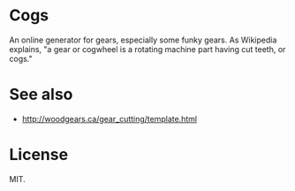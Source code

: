 # Cogs

  An online generator for gears, especially some funky gears. As Wikipedia explains, "a gear or cogwheel is a rotating machine part having cut teeth, or cogs."

# See also

* http://woodgears.ca/gear_cutting/template.html

# License

MIT.